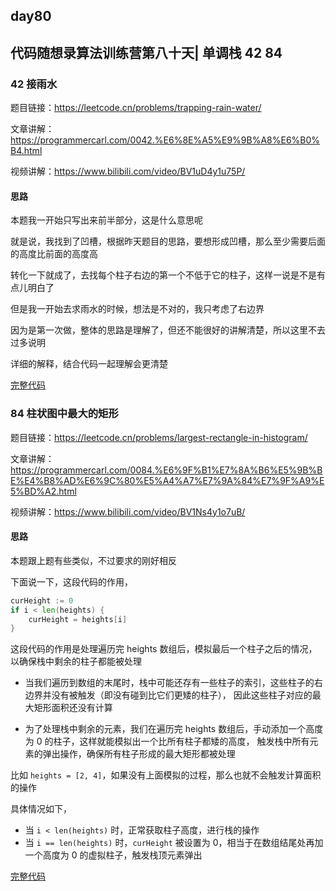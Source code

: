 ## day80

## 代码随想录算法训练营第八十天| 单调栈 42 84

### 42 接雨水

题目链接：https://leetcode.cn/problems/trapping-rain-water/

文章讲解：https://programmercarl.com/0042.%E6%8E%A5%E9%9B%A8%E6%B0%B4.html

视频讲解：https://www.bilibili.com/video/BV1uD4y1u75P/

#### 思路

本题我一开始只写出来前半部分，这是什么意思呢

就是说，我找到了凹槽，根据昨天题目的思路，要想形成凹槽，那么至少需要后面的高度比前面的高度高

转化一下就成了，去找每个柱子右边的第一个不低于它的柱子，这样一说是不是有点儿明白了

但是我一开始去求雨水的时候，想法是不对的，我只考虑了右边界

因为是第一次做，整体的思路是理解了，但还不能很好的讲解清楚，所以这里不去过多说明

详细的解释，结合代码一起理解会更清楚

[完整代码](https://github.com/hd2yao/leetcode/tree/master/training/day80/0042_trapping_rain_water.go)

### 84 柱状图中最大的矩形

题目链接：https://leetcode.cn/problems/largest-rectangle-in-histogram/

文章讲解：https://programmercarl.com/0084.%E6%9F%B1%E7%8A%B6%E5%9B%BE%E4%B8%AD%E6%9C%80%E5%A4%A7%E7%9A%84%E7%9F%A9%E5%BD%A2.html

视频讲解：https://www.bilibili.com/video/BV1Ns4y1o7uB/

#### 思路

本题跟上题有些类似，不过要求的刚好相反

下面说一下，这段代码的作用，

```go
curHeight := 0
if i < len(heights) {
    curHeight = heights[i]
}
```

这段代码的作用是处理遍历完 heights 数组后，模拟最后一个柱子之后的情况，以确保栈中剩余的柱子都能被处理

- 当我们遍历到数组的末尾时，栈中可能还存有一些柱子的索引，这些柱子的右边界并没有被触发（即没有碰到比它们更矮的柱子），
因此这些柱子对应的最大矩形面积还没有计算

- 为了处理栈中剩余的元素，我们在遍历完 heights 数组后，手动添加一个高度为 0 的柱子，这样就能模拟出一个比所有柱子都矮的高度，
触发栈中所有元素的弹出操作，确保所有柱子形成的最大矩形都被处理

比如 `heights = [2, 4]`，如果没有上面模拟的过程，那么也就不会触发计算面积的操作

具体情况如下，

- 当 `i < len(heights)` 时，正常获取柱子高度，进行栈的操作
- 当 `i == len(heights)` 时，`curHeight` 被设置为 0，相当于在数组结尾处再加一个高度为 0 的虚拟柱子，触发栈顶元素弹出

[完整代码](https://github.com/hd2yao/leetcode/tree/master/training/day80/0084_largest_rectangle_in_histogram.go)
